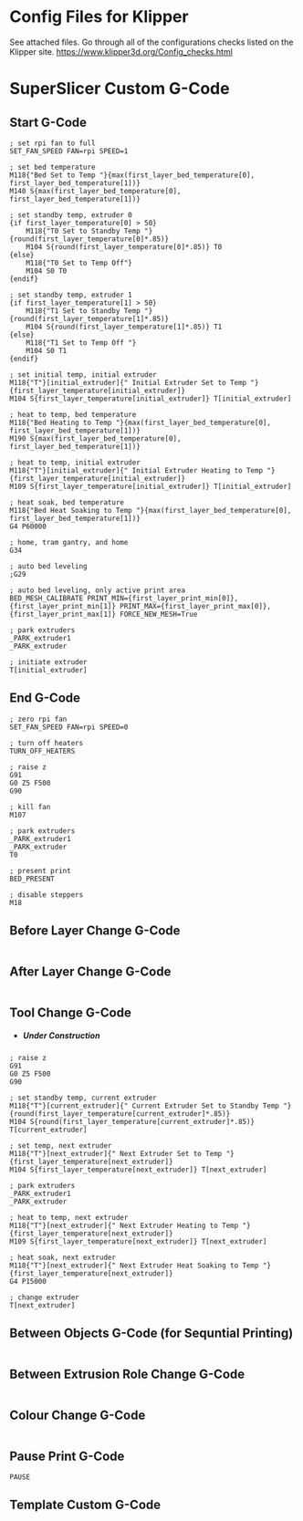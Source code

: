 # Config Files for Klipper
See attached files. Go through all of the configurations checks listed on the Klipper site.
https://www.klipper3d.org/Config_checks.html

# SuperSlicer Custom G-Code
## Start G-Code
```
; set rpi fan to full
SET_FAN_SPEED FAN=rpi SPEED=1

; set bed temperature
M118{"Bed Set to Temp "}{max(first_layer_bed_temperature[0], first_layer_bed_temperature[1])}
M140 S{max(first_layer_bed_temperature[0], first_layer_bed_temperature[1])}

; set standby temp, extruder 0
{if first_layer_temperature[0] > 50}
	M118{"T0 Set to Standby Temp "}{round(first_layer_temperature[0]*.85)}
	M104 S{round(first_layer_temperature[0]*.85)} T0
{else}
	M118{"T0 Set to Temp Off"}
	M104 S0 T0
{endif}

; set standby temp, extruder 1
{if first_layer_temperature[1] > 50}
	M118{"T1 Set to Standby Temp "}{round(first_layer_temperature[1]*.85)}
	M104 S{round(first_layer_temperature[1]*.85)} T1
{else}
	M118{"T1 Set to Temp Off "}
	M104 S0 T1
{endif}

; set initial temp, initial extruder
M118{"T"}[initial_extruder]{" Initial Extruder Set to Temp "}{first_layer_temperature[initial_extruder]}
M104 S{first_layer_temperature[initial_extruder]} T[initial_extruder]

; heat to temp, bed temperature
M118{"Bed Heating to Temp "}{max(first_layer_bed_temperature[0], first_layer_bed_temperature[1])}
M190 S{max(first_layer_bed_temperature[0], first_layer_bed_temperature[1])}

; heat to temp, initial extruder
M118{"T"}[initial_extruder]{" Initial Extruder Heating to Temp "}{first_layer_temperature[initial_extruder]}
M109 S{first_layer_temperature[initial_extruder]} T[initial_extruder]

; heat soak, bed temperature
M118{"Bed Heat Soaking to Temp "}{max(first_layer_bed_temperature[0], first_layer_bed_temperature[1])}
G4 P60000

; home, tram gantry, and home
G34

; auto bed leveling
;G29

; auto bed leveling, only active print area
BED_MESH_CALIBRATE PRINT_MIN={first_layer_print_min[0]},{first_layer_print_min[1]} PRINT_MAX={first_layer_print_max[0]},{first_layer_print_max[1]} FORCE_NEW_MESH=True

; park extruders
_PARK_extruder1
_PARK_extruder

; initiate extruder
T[initial_extruder]
```





## End G-Code
```
; zero rpi fan
SET_FAN_SPEED FAN=rpi SPEED=0

; turn off heaters
TURN_OFF_HEATERS

; raise z
G91
G0 Z5 F500
G90

; kill fan
M107

; park extruders
_PARK_extruder1
_PARK_extruder
T0

; present print
BED_PRESENT

; disable steppers
M18
```
## Before Layer Change G-Code
```

```





## After Layer Change G-Code
```

```





## Tool Change G-Code
- ##### Under Construction
```
; raise z
G91
G0 Z5 F500
G90

; set standby temp, current extruder
M118{"T"}[current_extruder]{" Current Extruder Set to Standby Temp "}{round(first_layer_temperature[current_extruder]*.85)}
M104 S{round(first_layer_temperature[current_extruder]*.85)} T[current_extruder]

; set temp, next extruder
M118{"T"}[next_extruder]{" Next Extruder Set to Temp "}{first_layer_temperature[next_extruder]}
M104 S{first_layer_temperature[next_extruder]} T[next_extruder]

; park extruders
_PARK_extruder1
_PARK_extruder

; heat to temp, next extruder
M118{"T"}[next_extruder]{" Next Extruder Heating to Temp "}{first_layer_temperature[next_extruder]}
M109 S{first_layer_temperature[next_extruder]} T[next_extruder]

; heat soak, next extruder
M118{"T"}[next_extruder]{" Next Extruder Heat Soaking to Temp "}{first_layer_temperature[next_extruder]}
G4 P15000

; change extruder
T[next_extruder]
```





## Between Objects G-Code (for Sequntial Printing)
```

```





## Between Extrusion Role Change G-Code
```

```





## Colour Change G-Code
```

```





## Pause Print G-Code
```
PAUSE
```





## Template Custom G-Code
```

```
